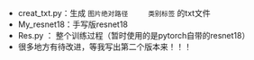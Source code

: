 - creat_txt.py：生成 	`图片绝对路径     类别标签`   的txt文件
- My_resnet18：手写版resnet18
- Res.py ：  整个训练过程（暂时使用的是pytorch自带的resnet18）
- 很多地方有待改进，等我写出第二个版本来！！！
